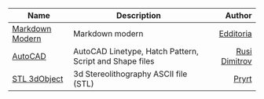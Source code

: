 
| Name | Description | Author |
|----------|----------|------:|
| <a href="https://github.com/Edditoria/markdown-plus-plus/blob/master/theme-default/userDefinedLang-markdown.default.modern.xml" download>Markdown Modern</a> | Markdown modern | [Edditoria](https://github.com/Edditoria/markdown-plus-plus/) | 
| [AutoCAD](https://github.com/notepad-plus-plus/userDefinedLanguages/blob/master/UDLs/AutoCAD-LPSS.udl.xml) | AutoCAD Linetype, Hatch Pattern, Script and Shape files | [Rusi Dimitrov](https://github.com/rddim/npp-udl)|
| [STL 3dObject]() | 3d Stereolithography ASCII file (STL) | [Pryrt](https://github.com/pryrt/)|
